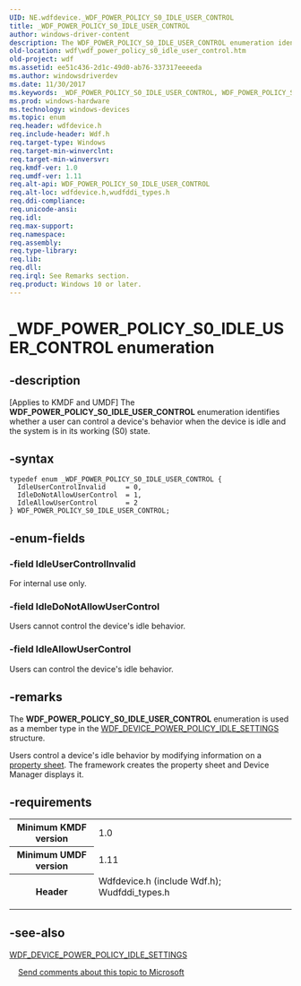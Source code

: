 ```yaml
---
UID: NE.wdfdevice._WDF_POWER_POLICY_S0_IDLE_USER_CONTROL
title: _WDF_POWER_POLICY_S0_IDLE_USER_CONTROL
author: windows-driver-content
description: The WDF_POWER_POLICY_S0_IDLE_USER_CONTROL enumeration identifies whether a user can control a device's behavior when the device is idle and the system is in its working (S0) state.
old-location: wdf\wdf_power_policy_s0_idle_user_control.htm
old-project: wdf
ms.assetid: ee51c436-2d1c-49d0-ab76-337317eeeeda
ms.author: windowsdriverdev
ms.date: 11/30/2017
ms.keywords: _WDF_POWER_POLICY_S0_IDLE_USER_CONTROL, WDF_POWER_POLICY_S0_IDLE_USER_CONTROL
ms.prod: windows-hardware
ms.technology: windows-devices
ms.topic: enum
req.header: wdfdevice.h
req.include-header: Wdf.h
req.target-type: Windows
req.target-min-winverclnt: 
req.target-min-winversvr: 
req.kmdf-ver: 1.0
req.umdf-ver: 1.11
req.alt-api: WDF_POWER_POLICY_S0_IDLE_USER_CONTROL
req.alt-loc: wdfdevice.h,wudfddi_types.h
req.ddi-compliance: 
req.unicode-ansi: 
req.idl: 
req.max-support: 
req.namespace: 
req.assembly: 
req.type-library: 
req.lib: 
req.dll: 
req.irql: See Remarks section.
req.product: Windows 10 or later.
---
```


# _WDF_POWER_POLICY_S0_IDLE_USER_CONTROL enumeration



## -description
<p class="CCE_Message">[Applies to KMDF and UMDF]
The <b>WDF_POWER_POLICY_S0_IDLE_USER_CONTROL</b> enumeration identifies whether a user can control a device's behavior when the device is idle and the system is in its working (S0) state.


## -syntax

````
typedef enum _WDF_POWER_POLICY_S0_IDLE_USER_CONTROL { 
  IdleUserControlInvalid     = 0,
  IdleDoNotAllowUserControl  = 1,
  IdleAllowUserControl       = 2
} WDF_POWER_POLICY_S0_IDLE_USER_CONTROL;
````


## -enum-fields

### -field IdleUserControlInvalid

For internal use only.

### -field IdleDoNotAllowUserControl

Users cannot control the device's idle behavior.

### -field IdleAllowUserControl

Users can control the device's idle behavior.

## -remarks
The <b>WDF_POWER_POLICY_S0_IDLE_USER_CONTROL</b> enumeration is used as a member type in the <a href="wdf.wdf_device_power_policy_idle_settings">WDF_DEVICE_POWER_POLICY_IDLE_SETTINGS</a> structure.

Users control a device's idle behavior by modifying information on a <a href="wdf.user_control_of_device_idle_and_wake_behavior">property sheet</a>. The framework creates the property sheet and Device Manager displays it.

## -requirements
<table>
<tr>
<th width="30%">
Minimum KMDF version
</th>
<td width="70%">
1.0
</td>
</tr>
<tr>
<th width="30%">
Minimum UMDF version
</th>
<td width="70%">
1.11
</td>
</tr>
<tr>
<th width="30%">
Header
</th>
<td width="70%">
<dl>
<dt>Wdfdevice.h (include Wdf.h); </dt>
<dt>Wudfddi_types.h</dt>
</dl>
</td>
</tr>
</table>

## -see-also
<dl>
<dt>
<a href="wdf.wdf_device_power_policy_idle_settings">WDF_DEVICE_POWER_POLICY_IDLE_SETTINGS</a>
</dt>
</dl>
 
 
<a href="mailto:wsddocfb@microsoft.com?subject=Documentation%20feedback [wdf\wdf]:%20WDF_POWER_POLICY_S0_IDLE_USER_CONTROL enumeration%20 RELEASE:%20(11/30/2017)&amp;body=%0A%0APRIVACY STATEMENT%0A%0AWe use your feedback to improve the documentation. We don't use your email address for any other purpose, and we'll remove your email address from our system after the issue that you're reporting is fixed. While we're working to fix this issue, we might send you an email message to ask for more info. Later, we might also send you an email message to let you know that we've addressed your feedback.%0A%0AFor more info about Microsoft's privacy policy, see http://privacy.microsoft.com/en-us/default.aspx." title="Send comments about this topic to Microsoft">Send comments about this topic to Microsoft</a>
